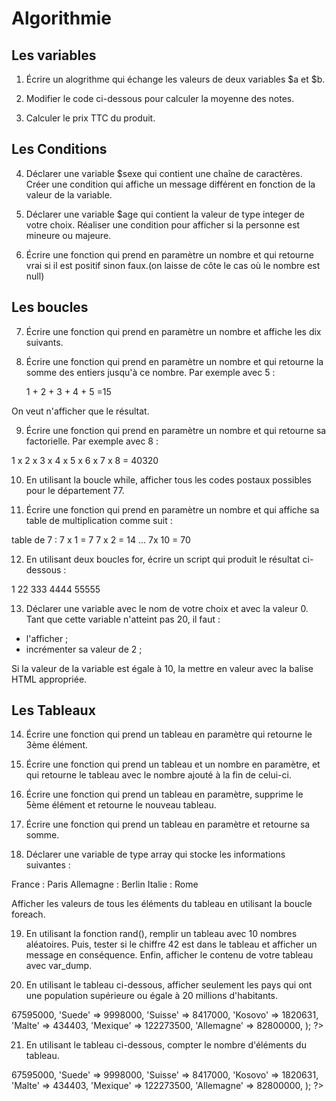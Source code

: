 # Algorithmie

## Les variables

1. Écrire un alogrithme qui échange les valeurs de deux variables $a et $b.

2. Modifier le code ci-dessous pour calculer la moyenne des notes.

<?php
   $note_maths = 15;
   $note_francais = 12;
   $note_histoire_geo = 9;
   $moyenne = 0;
   echo 'La moyenne est de '.$moyenne.' / 20.';
?>

3. Calculer le prix TTC du produit.

<?php
   $prix_ht = 50;
   $tva = 20;
   $prix_ttc = 0;
   echo 'Le prix TTC du produit est de '.$prix_ttc.' €.';
?>

## Les Conditions

4. Déclarer une variable $sexe qui contient une chaîne de caractères. Créer une condition qui affiche un message différent en fonction de la valeur de la variable.

5. Déclarer une variable $age qui contient la valeur de type integer de votre choix. Réaliser une condition pour afficher si la personne est mineure ou majeure.

6. Écrire une fonction qui prend en paramètre un nombre et qui retourne vrai si il est positif sinon faux.(on laisse de côte le cas où le nombre est null)

## Les boucles

7. Écrire une fonction qui prend en paramètre un nombre et affiche les dix suivants.

8. Écrire une fonction qui prend en paramètre un nombre et qui retourne la somme des entiers jusqu'à ce nombre. Par exemple avec 5 :

   1 + 2 + 3 + 4 + 5 =15

On veut n'afficher que le résultat.

9. Écrire une fonction qui prend en paramètre un nombre et qui retourne sa factorielle. Par exemple avec 8 :

1 x 2 x 3 x 4 x 5 x 6 x 7 x 8 = 40320

10. En utilisant la boucle while, afficher tous les codes postaux possibles pour le département 77.

11. Écrire une fonction qui prend en paramètre un nombre et qui affiche sa table de multiplication comme suit :

table de 7 :
7 x 1 = 7
7 x 2 = 14
...
7x 10 = 70

12. En utilisant deux boucles for, écrire un script qui produit le résultat ci-dessous :

1
22
333
4444
55555

13. Déclarer une variable avec le nom de votre choix et avec la valeur 0. Tant que cette variable n'atteint pas 20, il faut :

- l'afficher ;
- incrémenter sa valeur de 2 ;

Si la valeur de la variable est égale à 10, la mettre en valeur avec la balise HTML appropriée.

## Les Tableaux

14. Écrire une fonction qui prend un tableau en paramètre qui retourne le 3ème élément.

15. Écrire une fonction qui prend un tableau et un nombre en paramètre, et qui retourne le tableau avec le nombre ajouté à la fin de celui-ci.

16. Écrire une fonction qui prend un tableau en paramètre, supprime le 5ème élément et retourne le nouveau tableau.

17. Écrire une fonction qui prend un tableau en paramètre et retourne sa somme.

18. Déclarer une variable de type array qui stocke les informations suivantes :

France : Paris
Allemagne : Berlin
Italie : Rome

Afficher les valeurs de tous les éléments du tableau en utilisant la boucle foreach.

19. En utilisant la fonction rand(), remplir un tableau avec 10 nombres aléatoires. Puis, tester si le chiffre 42 est dans le tableau et afficher un message en conséquence. Enfin, afficher le contenu de votre tableau avec var_dump.

20. En utilisant le tableau ci-dessous, afficher seulement les pays qui ont une population supérieure ou égale à 20 millions d'habitants.

<?php
  $pays_population = array(
    'France' => 67595000,
    'Suede' => 9998000,
    'Suisse' => 8417000,
    'Kosovo' => 1820631,
    'Malte' => 434403,
    'Mexique' => 122273500,
    'Allemagne' => 82800000,
  );
?>

21. En utilisant le tableau ci-dessous, compter le nombre d'éléments du tableau.

<?php
  $pays_population = array(
    'France' => 67595000,
    'Suede' => 9998000,
    'Suisse' => 8417000,
    'Kosovo' => 1820631,
    'Malte' => 434403,
    'Mexique' => 122273500,
    'Allemagne' => 82800000,
  );
?>
